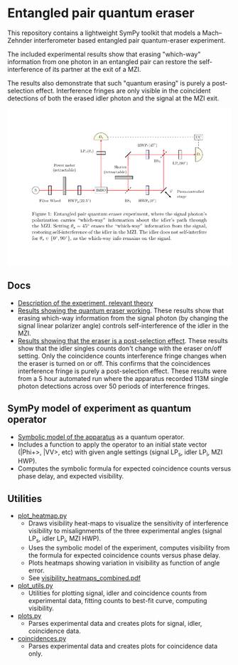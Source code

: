 
# Entangled pair quantum eraser

This repository contains a lightweight SymPy toolkit that models a
Mach–Zehnder interferometer based entangled pair quantum-eraser experiment.

The included experimental results show that
erasing "which-way" information from one photon in an entangled
pair can restore the self-interference of its partner at the exit of a MZI.

The results also demonstrate that such "quantum erasing" is purely
a post-selection effect.
Interference fringes are only visible in the coincident detections of
both the erased idler photon and the signal at the MZI exit.

![fig.png](fig.png)

## Docs

- [Description of the experiment, relevant theory](render/lab-6-entangled.pdf) 
- [Results showing the quantum eraser working](render/2025-06-02-visibility.pdf). These results show that erasing which-way information from the signal photon (by changing the signal linear polarizer angle) controls self-interference of the idler in the MZI.
- [Results showing that the eraser is a post-selection effect](render/2025-06-15-visibility.pdf). 
These results show that the idler singles counts
don't change with the eraser on/off setting. 
Only the coincidence counts interference fringe changes
when the eraser is turned on or off.
This confirms that the
coincidences interference fringe is purely a post-selection effect.
These results were from a 5 hour automated run where the apparatus recorded 
113M single photon detections across over 50 periods of interference fringes.


## SymPy model of experiment as quantum operator

- [Symbolic model of the apparatus](lab6entangled.py) as a quantum operator.
- Includes a function to apply the operator to an initial state vector (|Phi+>, |VV>, etc) with given angle settings (signal LP<sub>s</sub>, idler LP<sub>i</sub>, MZI HWP).
- Computes the symbolic formula for expected coincidence counts versus phase delay, and expected visibility.

## Utilities

- [plot_heatmap.py](plot_heatmap.py) 
  - Draws visibility heat-maps to visualize the sensitivity of
    interference visibility to misalignments of the three experimental
    angles (signal LP<sub>s</sub>, idler LP<sub>i</sub>, MZI HWP).
  - Uses the symbolic model of the experiment, computes visibility from the formula for expected coincidence counts versus phase delay.
  - Plots heatmaps showing variation in visibility as function of angle error.
  - See [visibility_heatmaps_combined.pdf](visibility_heatmaps_combined.pdf)
- [plot_utils.py](plot_utils.py)   
  - Utilities for plotting signal, idler and coincidence counts from experimental data, 
  fitting counts to best-fit curve, computing visibility.
- [plots.py](plots.py) 
  - Parses experimental data and creates plots for signal, idler, coincidence data.
- [coincidences.py](coincidences.py)
  - Parses experimental data and creates plots for coincidence data only.


